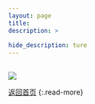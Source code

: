 ```yaml
---
layout: page
title: 
description: >
  
hide_description: ture
---
```

## 

<img src="/interviews/jp/WiiU/agmj/vol1/img/mainvisual7.jpg)" stype="border-radius: 12px;">


[返回首页](../../../../../)
{:.read-more}
